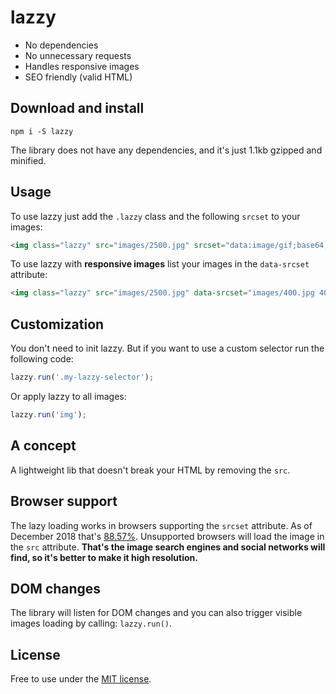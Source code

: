 # lazzy

- No dependencies
- No unnecessary requests
- Handles responsive images
- SEO friendly (valid HTML)


## Download and install

```
npm i -S lazzy
```


The library does not have any dependencies, and it's just 1.1kb gzipped and minified.

## Usage

To use lazzy just add the `.lazzy` class and the following `srcset` to your images:
```html
<img class="lazzy" src="images/2500.jpg" srcset="data:image/gif;base64,R0lGODlhAQABAIAAAP///////yH5BAEKAAEALAAAAAABAAEAAAICTAEAOw==" alt="" />
```

To use lazzy with **responsive images** list your images in the `data-srcset` attribute:
```html
<img class="lazzy" src="images/2500.jpg" data-srcset="images/400.jpg 400w, images/400.webp 400w, images/600.jpg 600w, images/1000.jpg 1000w" srcset="data:image/gif;base64,R0lGODlhAQABAIAAAP///////yH5BAEKAAEALAAAAAABAAEAAAICTAEAOw==" alt="" />
```

## Customization

You don't need to init lazzy. But if you want to use a custom selector run the following code:
```js
lazzy.run('.my-lazzy-selector');
```

Or apply lazzy to all images:
```js
lazzy.run('img');
```

## A concept

A lightweight lib that doesn't break your HTML by removing the `src`.

## Browser support

The lazy loading works in browsers supporting the `srcset` attribute. As of December 2018 that's [88.57%](http://caniuse.com/#feat=srcset). Unsupported browsers will load the image in the `src` attribute. **That's the image search engines and social networks will find, so it's better to make it high resolution.**

## DOM changes

The library will listen for DOM changes and you can also trigger visible images loading by calling: `lazzy.run()`.


## License
Free to use under the [MIT license](http://opensource.org/licenses/MIT).
